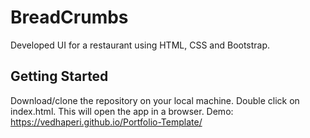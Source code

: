 # BreadCrumbs
Developed UI for a restaurant using HTML, CSS and Bootstrap. 
## Getting Started
Download/clone the repository on your local machine. Double click on index.html. This will open the app in a browser.
Demo: https://vedhaperi.github.io/Portfolio-Template/





